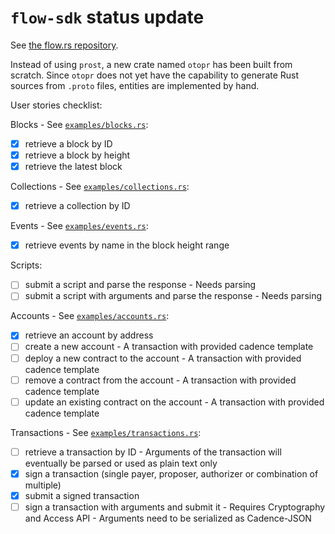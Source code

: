 # `flow-sdk` status update

See [the flow.rs repository](https://github.com/fee1-dead/flow.rs).

Instead of using `prost`, a new crate named `otopr` has been built from scratch.
Since `otopr` does not yet have the capability to generate Rust sources from `.proto` files,
entities are implemented by hand.

User stories checklist:

Blocks - See [`examples/blocks.rs`](https://github.com/fee1-dead/flow.rs/blob/master/examples/blocks.rs):
- [x] retrieve a block by ID
- [x] retrieve a block by height
- [x] retrieve the latest block

Collections - See [`examples/collections.rs`](https://github.com/fee1-dead/flow.rs/blob/master/examples/collections.rs):
- [x] retrieve a collection by ID

Events - See [`examples/events.rs`](https://github.com/fee1-dead/flow.rs/blob/master/examples/events.rs):
- [x] retrieve events by name in the block height range

Scripts:
- [ ] submit a script and parse the response - Needs parsing
- [ ] submit a script with arguments and parse the response - Needs parsing

Accounts - See [`examples/accounts.rs`](https://github.com/fee1-dead/flow.rs/blob/master/examples/accounts.rs):
- [x] retrieve an account by address
- [ ] create a new account - A transaction with provided cadence template
- [ ] deploy a new contract to the account - A transaction with provided cadence template
- [ ] remove a contract from the account - A transaction with provided cadence template
- [ ] update an existing contract on the account - A transaction with provided cadence template

Transactions - See [`examples/transactions.rs`](https://github.com/fee1-dead/flow.rs/blob/master/examples/transactions.rs): 
- [ ] retrieve a transaction by ID - Arguments of the transaction will eventually be parsed or used as plain text only
- [x] sign a transaction (single payer, proposer, authorizer or combination of multiple)
- [x] submit a signed transaction
- [ ] sign a transaction with arguments and submit it - Requires Cryptography and Access API - Arguments need to be serialized as Cadence-JSON